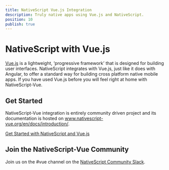 ```yaml
---
title: NativeScript Vue.js Integration
description: Truly native apps using Vue.js and NativeScript.
position: 10
publish: true
---
```


# NativeScript with Vue.js
<a href="https://vuejs.org" target="_blank">Vue.js</a> is a lightweight, ‘progressive framework’ that is designed for building user interfaces. NativeScript integrates with Vue.js, just like it does with Angular, to offer a standard way for building cross platform native mobile apps. If you have used Vue.js before you will feel right at home with NativeScript-Vue.

## Get Started
NativeScript-Vue integration is entirely community driven project and its documentation is hosted on <a href="https://nativescript-vue.org/en/docs/introduction/" target="_blank">www.nativescript-vue.org/en/docs/introduction/</a>. 

<a href="https://nativescript-vue.org/en/docs/getting-started/quick-start/" class="Btn" target="_blank">Get Started with NativeScript and Vue.js</a>

## Join the NativeScript-Vue Community
Join us on the #vue channel on the <a href="https://developer.telerik.com/wp-login.php?action=slack-invitation" target="_blank">NativeScript Community Slack</a>.
